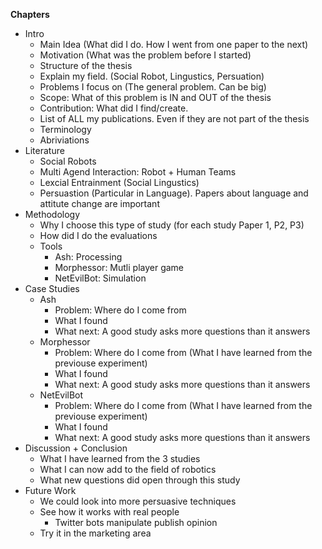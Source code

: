 **Chapters**

* Intro
   * Main Idea (What did I do. How I went from one paper to the next)
   * Motivation (What was the problem before I started)
   * Structure of the thesis
   * Explain my field. (Social Robot, Lingustics, Persuation)
   * Problems I focus on  (The general problem. Can be big)
   * Scope: What of this problem is IN and OUT of the thesis
   * Contribution: What did I find/create.
   * List of ALL my publications. Even if they are not part of the thesis
   * Terminology
   * Abriviations
* Literature
   * Social Robots
   * Multi Agend Interaction: Robot + Human Teams
   * Lexcial Entrainment (Social Lingustics)
   * Persuastion (Particular in Language). Papers about language and attitute change are important
* Methodology
   * Why I choose this type of study (for each study Paper 1, P2, P3)
   * How did I do the evaluations
   * Tools
      * Ash: Processing
      * Morphessor: Mutli player game
      * NetEvilBot: Simulation
* Case Studies
   * Ash
      * Problem: Where do I come from 
      * What I found
      * What next: A good study asks more questions than it answers
   * Morphessor
      * Problem: Where do I come from (What I have learned from the previouse experiment) 
      * What I found
      * What next: A good study asks more questions than it answers
   * NetEvilBot
      * Problem: Where do I come from (What I have learned from the previouse experiment) 
      * What I found
      * What next: A good study asks more questions than it answers
* Discussion + Conclusion
   * What I have learned from the 3 studies
   * What I can now add to the field of robotics
   * What new questions did open through this study
* Future Work
   * We could look into more persuasive techniques
   * See how it works with real people
      * Twitter bots manipulate publish opinion 
   * Try it in the marketing area
